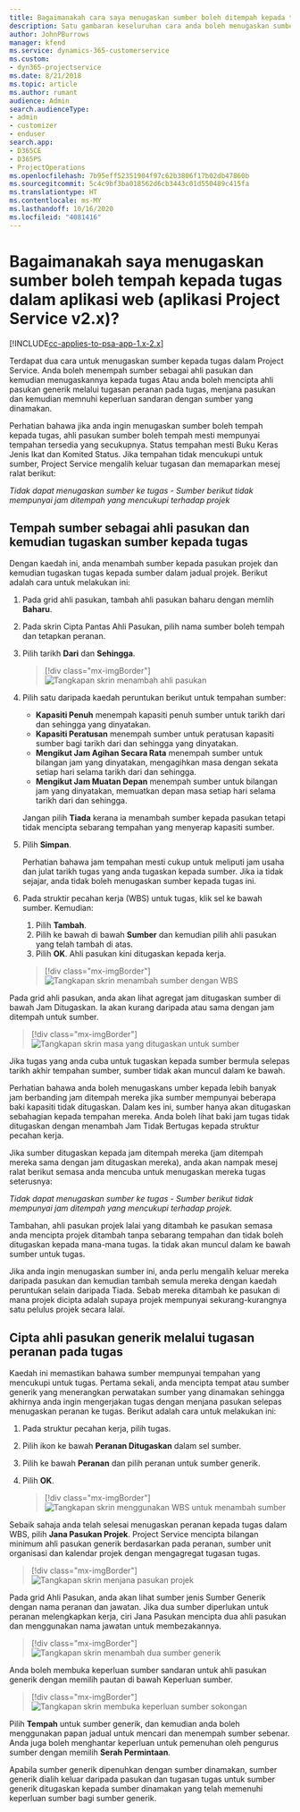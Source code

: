 ```yaml
---
title: Bagaimanakah cara saya menugaskan sumber boleh ditempah kepada tugas dalam aplikasi web?
description: Satu gambaran keseluruhan cara anda boleh menugaskan sumber boleh ditempah.
author: JohnPBurrows
manager: kfend
ms.service: dynamics-365-customerservice
ms.custom:
- dyn365-projectservice
ms.date: 8/21/2018
ms.topic: article
ms.author: rumant
audience: Admin
search.audienceType:
- admin
- customizer
- enduser
search.app:
- D365CE
- D365PS
- ProjectOperations
ms.openlocfilehash: 7b95eff52351904f97c62b3806f17b02db47860b
ms.sourcegitcommit: 5c4c9bf3ba018562d6cb3443c01d550489c415fa
ms.translationtype: HT
ms.contentlocale: ms-MY
ms.lasthandoff: 10/16/2020
ms.locfileid: "4081416"
---
```

# <a name="how-do-i-assign-a-bookable-resource-to-a-task-in-the-web-app-project-service-app-v2x"></a>Bagaimanakah saya menugaskan sumber boleh tempah kepada tugas dalam aplikasi web (aplikasi Project Service v2.x)?

[!INCLUDE[cc-applies-to-psa-app-1.x-2.x](../includes/cc-applies-to-psa-app-1x-2x.md)]

Terdapat dua cara untuk menugaskan sumber kepada tugas dalam Project Service. Anda boleh menempah sumber sebagai ahli pasukan dan kemudian menugaskannya kepada tugas Atau anda boleh mencipta ahli pasukan generik melalui tugasan peranan pada tugas, menjana pasukan dan kemudian memnuhi keperluan sandaran dengan sumber yang dinamakan.

Perhatian bahawa jika anda ingin menugaskan sumber boleh tempah kepada tugas, ahli pasukan sumber boleh tempah mesti mempunyai tempahan tersedia yang secukupnya. Status tempahan mesti Buku Keras Jenis Ikat dan Komited Status. Jika tempahan tidak mencukupi untuk sumber, Project Service mengalih keluar tugasan dan memaparkan mesej ralat berikut:

*Tidak dapat menugaskan sumber ke tugas - Sumber berikut tidak mempunyai jam ditempah yang mencukupi terhadap projek*

## <a name="book-a-resource-as-a-team-member-and-then-assign-the-resource-to-a-task"></a>Tempah sumber sebagai ahli pasukan dan kemudian tugaskan sumber kepada tugas

Dengan kaedah ini, anda menambah sumber kepada pasukan projek dan kemudian tugaskan tugas kepada sumber dalam jadual projek. Berikut adalah cara untuk melakukan ini:
1.  Pada grid ahli pasukan, tambah ahli pasukan baharu dengan memlih **Baharu**.
2.  Pada skrin Cipta Pantas Ahli Pasukan, pilih nama sumber boleh tempah dan tetapkan peranan.
3.  Pilih tarikh **Dari** dan **Sehingga**.

    > [!div class="mx-imgBorder"] 
    > ![Tangkapan skrin menambah ahli pasukan](media/FAQ-Resources-to-Tasks2-1.png "Tangkapan skrin menambah ahli pasukan")
 
4.  Pilih satu daripada kaedah peruntukan berikut untuk tempahan sumber:
    - **Kapasiti Penuh** menempah kapasiti penuh sumber untuk tarikh dari dan sehingga yang dinyatakan.
    - **Kapasiti Peratusan** menempah sumber untuk peratusan kapasiti sumber bagi tarikh dari dan sehingga yang dinyatakan.
    - **Mengikut Jam Agihan Secara Rata** menempah sumber untuk bilangan jam yang dinyatakan, mengagihkan masa dengan sekata setiap hari selama tarikh dari dan sehingga.
    - **Mengikut Jam Muatan Depan** menempah sumber untuk bilangan jam yang dinyatakan, memuatkan depan masa setiap hari selama tarikh dari dan sehingga.

    Jangan pilih **Tiada** kerana ia menambah sumber kepada pasukan tetapi tidak mencipta sebarang tempahan yang menyerap kapasiti sumber.
5.  Pilih **Simpan**.

    Perhatian bahawa jam tempahan mesti cukup untuk meliputi jam usaha dan julat tarikh tugas yang anda tugaskan kepada sumber. Jika ia tidak sejajar, anda tidak boleh menugaskan sumber kepada tugas ini.

6.  Pada struktir pecahan kerja (WBS) untuk tugas, klik sel ke bawah sumber. Kemudian: 

    1. Pilih **Tambah**.
    2. Pilih ke bawah di bawah **Sumber** dan kemudian pilih ahli pasukan yang telah tambah di atas.
    3. Pilih **OK**. Ahli pasukan kini ditugaskan kepada kerja.

    > [!div class="mx-imgBorder"] 
    > ![Tangkapan skrin menambah sumber dengan WBS](media/FAQ-Resources-to-Tasks2-2.png "Tangkapan skrin menambah sumber dengan WBS")
 
Pada grid ahli pasukan, anda akan lihat agregat jam ditugaskan sumber di bawah Jam Ditugaskan. Ia akan kurang daripada atau sama dengan jam ditempah untuk sumber. 

> [!div class="mx-imgBorder"] 
> ![Tangkapan skrin masa yang ditugaskan untuk sumber](media/FAQ-Resources-to-Tasks2-3.png "Tangkapan skrin masa yang ditugaskan untuk sumber")
 
Jika tugas yang anda cuba untuk tugaskan kepada sumber bermula selepas tarikh akhir tempahan sumber, sumber tidak akan muncul dalam ke bawah.

Perhatian bahawa anda boleh menugaskans umber kepada lebih banyak jam berbanding jam ditempah mereka jika sumber mempunyai beberapa baki kapasiti tidak ditugaskan. Dalam kes ini, sumber hanya akan ditugaskan sebahagian kepada tempahan mereka. Anda boleh lihat baki jam tugas tidak ditugaskan dengan menambah Jam Tidak Bertugas kepada struktur pecahan kerja.

Jika sumber ditugaskan kepada jam ditempah mereka (jam ditempah mereka sama dengan jam ditugaskan mereka), anda akan nampak mesej ralat berikut semasa anda mencuba untuk menugaskan mereka tugas seterusnya:

*Tidak dapat menugaskan sumber ke tugas - Sumber berikut tidak mempunyai jam ditempah yang mencukupi terhadap projek.*

Tambahan, ahli pasukan projek lalai yang ditambah ke pasukan semasa anda mencipta projek ditambah tanpa sebarang tempahan dan tidak boleh ditugaskan kepada mana-mana tugas. Ia tidak akan muncul dalam ke bawah sumber untuk tugas.

Jika anda ingin menugaskan sumber ini, anda perlu mengalih keluar mereka daripada pasukan dan kemudian tambah semula mereka dengan kaedah peruntukan selain daripada Tiada. Sebab mereka ditambah ke pasukan di mana projek dicipta adalah supaya projek mempunyai sekurang-kurangnya satu pelulus projek secara lalai.

## <a name="create-a-generic-team-member-through-role-assignment-on-tasks"></a>Cipta ahli pasukan generik melalui tugasan peranan pada tugas

Kaedah ini memastikan bahawa sumber mempunyai tempahan yang mencukupi untuk tugas. Pertama sekali, anda mencipta tempat atau sumber generik yang menerangkan perwatakan sumber yang dinamakan sehingga akhirnya anda ingin mengerjakan tugas dengan menjana pasukan selepas menugaskan peranan ke tugas. Berikut adalah cara untuk melakukan ini:

1. Pada struktur pecahan kerja, pilih tugas.
2. Pilih ikon ke bawah **Peranan Ditugaskan** dalam sel sumber.
3. Pilih ke bawah **Peranan** dan pilih peranan untuk sumber generik.
4. Pilih **OK**.

    > [!div class="mx-imgBorder"] 
    > ![Tangkapan skrin menggunakan WBS untuk menambah sumber](media/FAQ-Resources-to-Tasks2-4.png "Tangkapan skrin menggunakan WBS untuk menambah sumber")
 
Sebaik sahaja anda telah selesai menugaskan peranan kepada tugas dalam WBS, pilih **Jana Pasukan Projek**. Project Service mencipta bilangan minimum ahli pasukan generik berdasarkan pada peranan, sumber unit organisasi dan kalendar projek dengan mengagregat tugasan tugas.

> [!div class="mx-imgBorder"] 
> ![Tangkapan skrin menjana pasukan projek](media/FAQ-Resources-to-Tasks2-5.png "Tangkapan skrin menjana pasukan projek")
 
Pada grid Ahli Pasukan, anda akan lihat sumber jenis Sumber Generik dengan nama peranan dan jawatan. Jika dua sumber diperlukan untuk peranan melengkapkan kerja, ciri Jana Pasukan mencipta dua ahli pasukan dan menggunakan nama jawatan untuk membezakannya.

> [!div class="mx-imgBorder"] 
> ![Tangkapan skrin menambah dua sumber generik](media/FAQ-Resources-to-Tasks2-6.png "Tangkapan skrin menambah dua sumber generik")
 
Anda boleh membuka keperluan sumber sandaran untuk ahli pasukan generik dengan memilih pautan di bawah Keperluan sumber.

> [!div class="mx-imgBorder"] 
> ![Tangkapan skrin membuka keperluan sumber sokongan](media/FAQ-Resources-to-Tasks2-7.png "Tangkapan skrin membuka keperluan sumber sokongan")

Pilih **Tempah** untuk sumber generik, dan kemudian anda boleh menggunakan papan jadual untuk mencari dan menempah sumber sebenar. Anda juga boleh menghantar keperluan untuk pemenuhan oleh pengurus sumber dengan memilih **Serah Permintaan**.

Apabila sumber generik dipenuhkan dengan sumber dinamakan, sumber generik dialih keluar daripada pasukan dan tugasan tugas untuk sumber generik ditugaskan kepada sumber dinamakan yang telah memenuhi keperluan sumber bagi sumber generik.
 

